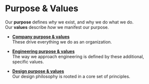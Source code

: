 Purpose & Values
================

Our **purpose** defines *why* we exist, and why we do what we do.<br>
Our **values** describe *how* we manifest our purpose.

- **[Company purpose & values](Company.md)**<br>
	These drive everything we do as an organization.

- **[Engineering purpose & values](Engineering.md)**<br>
	The way we approach engineering is defined by these additional, specific values.

- **[Design purpose & values](Design.md)**<br>
	Our design philosophy is rooted in a core set of principles.
